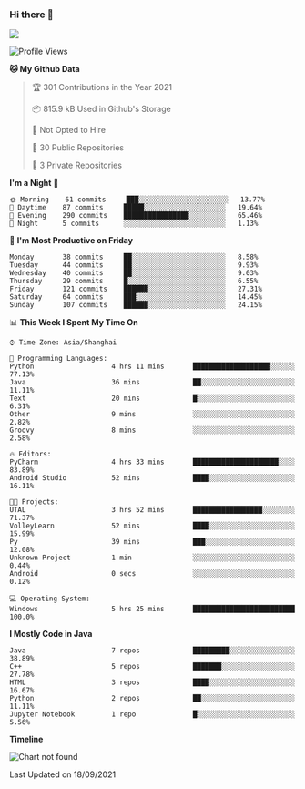 ### Hi there 👋

<!--
**zhou-ning/zhou-ning** is a ✨ _special_ ✨ repository because its `README.md` (this file) appears on your GitHub profile.

Here are some ideas to get you started:

- 🔭 I’m currently working on ...
- 🌱 I’m currently learning ...
- 👯 I’m looking to collaborate on ...
- 🤔 I’m looking for help with ...
- 💬 Ask me about ...
- 📫 How to reach me: ...
- 😄 Pronouns: ...
- ⚡ Fun fact: ...
-->
![](https://github-readme-stats.vercel.app/api?username=zhou-ning)

<!--START_SECTION:waka-->
![Profile Views](http://img.shields.io/badge/Profile%20Views-0-blue)

**🐱 My Github Data** 

> 🏆 301 Contributions in the Year 2021
 > 
> 📦 815.9 kB Used in Github's Storage 
 > 
> 🚫 Not Opted to Hire
 > 
> 📜 30 Public Repositories 
 > 
> 🔑 3 Private Repositories  
 > 
**I'm a Night 🦉** 

```text
🌞 Morning    61 commits     ███░░░░░░░░░░░░░░░░░░░░░░   13.77% 
🌆 Daytime    87 commits     █████░░░░░░░░░░░░░░░░░░░░   19.64% 
🌃 Evening    290 commits    ████████████████░░░░░░░░░   65.46% 
🌙 Night      5 commits      ░░░░░░░░░░░░░░░░░░░░░░░░░   1.13%

```
📅 **I'm Most Productive on Friday** 

```text
Monday       38 commits     ██░░░░░░░░░░░░░░░░░░░░░░░   8.58% 
Tuesday      44 commits     ██░░░░░░░░░░░░░░░░░░░░░░░   9.93% 
Wednesday    40 commits     ██░░░░░░░░░░░░░░░░░░░░░░░   9.03% 
Thursday     29 commits     █░░░░░░░░░░░░░░░░░░░░░░░░   6.55% 
Friday       121 commits    ██████░░░░░░░░░░░░░░░░░░░   27.31% 
Saturday     64 commits     ███░░░░░░░░░░░░░░░░░░░░░░   14.45% 
Sunday       107 commits    ██████░░░░░░░░░░░░░░░░░░░   24.15%

```


📊 **This Week I Spent My Time On** 

```text
⌚︎ Time Zone: Asia/Shanghai

💬 Programming Languages: 
Python                   4 hrs 11 mins       ███████████████████░░░░░░   77.13% 
Java                     36 mins             ██░░░░░░░░░░░░░░░░░░░░░░░   11.11% 
Text                     20 mins             █░░░░░░░░░░░░░░░░░░░░░░░░   6.31% 
Other                    9 mins              ░░░░░░░░░░░░░░░░░░░░░░░░░   2.82% 
Groovy                   8 mins              ░░░░░░░░░░░░░░░░░░░░░░░░░   2.58%

🔥 Editors: 
PyCharm                  4 hrs 33 mins       █████████████████████░░░░   83.89% 
Android Studio           52 mins             ████░░░░░░░░░░░░░░░░░░░░░   16.11%

🐱‍💻 Projects: 
UTAL                     3 hrs 52 mins       █████████████████░░░░░░░░   71.37% 
VolleyLearn              52 mins             ████░░░░░░░░░░░░░░░░░░░░░   15.99% 
Py                       39 mins             ███░░░░░░░░░░░░░░░░░░░░░░   12.08% 
Unknown Project          1 min               ░░░░░░░░░░░░░░░░░░░░░░░░░   0.44% 
Android                  0 secs              ░░░░░░░░░░░░░░░░░░░░░░░░░   0.12%

💻 Operating System: 
Windows                  5 hrs 25 mins       █████████████████████████   100.0%

```

**I Mostly Code in Java** 

```text
Java                     7 repos             █████████░░░░░░░░░░░░░░░░   38.89% 
C++                      5 repos             ███████░░░░░░░░░░░░░░░░░░   27.78% 
HTML                     3 repos             ████░░░░░░░░░░░░░░░░░░░░░   16.67% 
Python                   2 repos             ██░░░░░░░░░░░░░░░░░░░░░░░   11.11% 
Jupyter Notebook         1 repo              █░░░░░░░░░░░░░░░░░░░░░░░░   5.56%

```


**Timeline**

![Chart not found](https://raw.githubusercontent.com/zhou-ning/zhou-ning/main/charts/bar_graph.png) 


 Last Updated on 18/09/2021
<!--END_SECTION:waka-->

